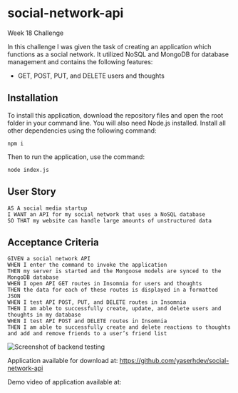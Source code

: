 # social-network-api
Week 18 Challenge

In this challenge I was given the task of creating an application which functions as a social network. It utilized NoSQL and MongoDB for database management and contains the following features:

- GET, POST, PUT, and DELETE users and thoughts


## Installation
To install this application, download the repository files and open the root folder in your command line. You will also need Node.js installed. Install all other dependencies using the following command:
```
npm i
```
Then to run the application, use the command: 
```
node index.js
```

## User Story
```
AS A social media startup
I WANT an API for my social network that uses a NoSQL database
SO THAT my website can handle large amounts of unstructured data
```

## Acceptance Criteria
```
GIVEN a social network API
WHEN I enter the command to invoke the application
THEN my server is started and the Mongoose models are synced to the MongoDB database
WHEN I open API GET routes in Insomnia for users and thoughts
THEN the data for each of these routes is displayed in a formatted JSON
WHEN I test API POST, PUT, and DELETE routes in Insomnia
THEN I am able to successfully create, update, and delete users and thoughts in my database
WHEN I test API POST and DELETE routes in Insomnia
THEN I am able to successfully create and delete reactions to thoughts and add and remove friends to a user’s friend list
```


![Screenshot of backend testing](assets/images/)

Application available for download at: https://github.com/yaserhdev/social-network-api

Demo video of application available at: 